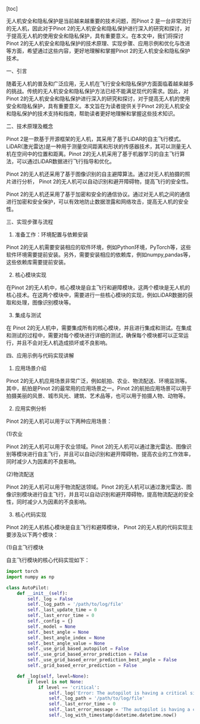 
[toc]                    
                
                
无人机安全和隐私保护是当前越来越重要的技术问题，而Pinot 2 是一台非常流行的无人机，因此对于Pinot 2的无人机安全和隐私保护进行深入的研究和探讨，对于提高无人机的使用安全和隐私保护，具有重要意义。在本文中，我们将探讨Pinot 2的无人机安全和隐私保护的技术原理、实现步骤、应用示例和优化与改进等方面，希望通过这些内容，更好地理解和掌握Pinot 2的无人机安全和隐私保护技术。

一、引言

随着无人机的普及和广泛应用，无人机在飞行安全和隐私保护方面面临着越来越多的挑战。传统的无人机安全和隐私保护方法已经不能满足现代的需求。因此，对Pinot 2的无人机安全和隐私保护进行深入的研究和探讨，对于提高无人机的使用安全和隐私保护，具有重要意义。本文旨在为读者提供关于Pinot 2的无人机安全和隐私保护的技术支持和指南，帮助读者更好地理解和掌握这些技术知识。

二、技术原理及概念

Pinot 2是一款基于开源框架的无人机，其采用了基于LiDAR的自主飞行模式。LiDAR(激光雷达)是一种用于测量空间距离和形状的传感器技术，其可以测量无人机在空间中的位置和距离。Pinot 2的无人机采用了基于机器学习的自主飞行算法，可以通过LiDAR数据进行飞行指导和优化。

Pinot 2的无人机还采用了基于图像识别的自主避障算法。通过对无人机拍摄的照片进行分析， Pinot 2的无人机可以自动识别和避开障碍物，提高飞行的安全性。

Pinot 2的无人机还采用了基于加密和安全的通信协议。通过对无人机之间的通信进行加密和安全保护，可以有效地防止数据泄露和网络攻击，提高无人机的安全性。

三、实现步骤与流程

1. 准备工作：环境配置与依赖安装

Pinot 2的无人机需要安装相应的软件环境，例如Python环境，PyTorch等，这些软件环境需要提前安装。另外，需要安装相应的依赖库，例如numpy,pandas等，这些依赖库需要提前安装。

2. 核心模块实现

在Pinot 2的无人机中，核心模块是自主飞行和避障模块，这两个模块是无人机的核心技术。在这两个模块中，需要进行一些核心模块的实现，例如LiDAR数据的获取和处理，图像识别模块等。

3. 集成与测试

在 Pinot 2的无人机中，需要集成所有的核心模块，并且进行集成和测试。在集成和测试的过程中，需要对每个模块进行详细的测试，确保每个模块都可以正常运行，并且不会对无人机造成损坏或不良影响。

四、应用示例与代码实现讲解

1. 应用场景介绍

Pinot 2的无人机应用场景非常广泛，例如航拍、农业、物流配送、环境监测等。其中，航拍是Pinot 2的最常用的应用场景之一。Pinot 2的航拍应用场景可以用于拍摄美丽的风景、城市风光、建筑、艺术品等，也可以用于拍摄人物、动物等。

2. 应用实例分析

Pinot 2的无人机可以用于以下两种应用场景：

(1)农业

Pinot 2的无人机可以用于农业领域。Pinot 2的无人机可以通过激光雷达、图像识别等模块进行自主飞行，并且可以自动识别和避开障碍物，提高农业的工作效率，同时减少人为因素的不良影响。

(2)物流配送

Pinot 2的无人机可以用于物流配送领域。Pinot 2的无人机可以通过激光雷达、图像识别模块进行自主飞行，并且可以自动识别和避开障碍物，提高物流配送的安全性，同时减少人为因素的不良影响。

3. 核心代码实现

Pinot 2的无人机核心模块是自主飞行和避障模块， Pinot 2的无人机的代码实现主要涉及以下两个模块：

(1)自主飞行模块

自主飞行模块的核心代码实现如下：

```python
import torch
import numpy as np

class AutoPilot:
    def __init__(self):
        self._log = False
        self._log_path = '/path/to/log/file'
        self._last_update_time = 0
        self._last_error_time = 0
        self._config = {}
        self._model = None
        self._best_angle = None
        self._best_angle_index = None
        self._best_angle_value = None
        self._use_grid_based_autopilot = False
        self._use_grid_based_error_prediction = False
        self._use_grid_based_error_prediction_best_angle = False
        self._grid_based_error_prediction = False

    def _log(self, level=None):
        if level is not None:
            if level == 'critical':
                self._log('Error: The autopilot is having a critical situation, please stop using Pinot 2.')
                self._log_path = '/path/to/log/file'
                self._last_error_time = 0
                self._last_error_message = 'The autopilot is having a critical situation. Please stop using Pinot 2.'
                self._log_with_timestamp(datetime.datetime.now()
```

